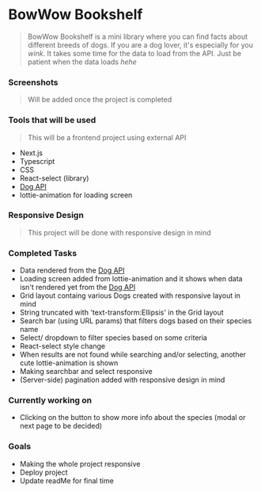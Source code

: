 # BowWow Bookshelf

> BowWow Bookshelf is a mini library where you can find facts about different breeds of dogs.
> If you are a dog lover, it's especially for you *wink*.
> It takes some time for the data to load from the API. Just be patient when the data loads *hehe*

### Screenshots
> Will be added once the project is completed

### Tools that will be used
> This will be a frontend project using external API
- Next.js
- Typescript
- CSS
- React-select (library)
- [Dog API](https://thedogapi.com/)
- lottie-animation for loading screen

### Responsive Design
> This project will be done with responsive design in mind

### Completed Tasks
- Data rendered from the [Dog API](https://thedogapi.com/)
- Loading screen added from lottie-animation and it shows when data isn't rendered yet from the [Dog API](https://thedogapi.com/)
- Grid layout containg various Dogs created with responsive layout in mind
- String truncated with 'text-transform:Ellipsis' in the Grid layout
- Search bar (using URL params) that filters dogs based on their species name
- Select/ dropdown to filter species based on some criteria
- React-select style change
- When results are not found while searching and/or selecting, another cute lottie-animation is shown
- Making searchbar and select responsive
- (Server-side) pagination added with responsive design in mind 

### Currently working on
- Clicking on the button to show more info about the species (modal or next page to be decided)

### Goals
- Making the whole project responsive
- Deploy project
- Update readMe for final time

